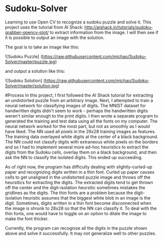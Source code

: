# Sudoku-Solver
Learning to use Open CV to recognize a sudoku puzzle and solve it. This project uses the tutorial from AI Shack: http://aishack.in/tutorials/sudoku-grabber-opencv-plot/ to extract information from the image. I will then see if it is possible to output an image with the solution.

The goal is to take an image like this:

![Sudoku Puzzle] 
(https://raw.githubusercontent.com/mjchao/Sudoku-Solver/master/puzzle.jpg)

and output a solution like this:

![Sudoku Solution]
(https://raw.githubusercontent.com/mjchao/Sudoku-Solver/master/solution.jpg)

#Process
In this project, I first followed the AI Shack tutorial for extracting an undistorted puzzle from an arbitrary image. Next, I attempted to train a neural network for classifying images of digits. The MNIST dataset for handwritten digits didn't seem to work - perhaps the handwritten digits weren't similar enough to the print digits. I then wrote a separate program to generated the training and test data using all the fonts on my computer. The neural network worked for the most part, but not as smoothly as I would have liked. The NN used all pixels in the 28x28 training images as features. The training data overlayed white digits at the center of a black background. The NN could not classify digits with extraneous white pixels on the borders and so I had to implement several more ad-hoc heuristics to extract the digits from the Sudoku cells, overlay them on a black background, and then ask the NN to classify the isolated digits. This ended up succeeding.

As of right now, the program has difficulty dealing with slightly-curled-up paper and recognizing digits written in a thin font. Curled up paper causes cells to get unaligned in the undistorted puzzle image and throws off the heursitics for extracting the digits. The extracted digits tend to get thrown off the center and the digit-isolation heursitic sometimes mistakes the gridlines as the digits. The thin fonts are a problem because the digit-isolation heuristic assumes that the biggest white blob in an image is the digit. Sometimes, digits written in a thin font become disconnected when the image is shrunk to 28x28 so that the NN can classify it. To deal with the thin fonts, one would have to toggle on an option to dilate the image to make the font thicker.

Currently, the program can recognize all the digits in the puzzle shown above and solve it successfully. It may not generalize well to other puzzles.


